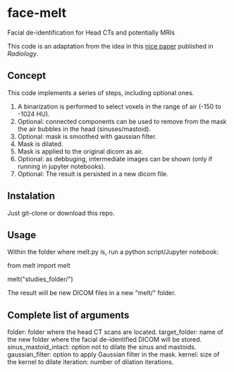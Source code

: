 # face-melt
Facial de-identification for Head CTs and potentially MRIs

This code is an adaptation from the idea in this [nice paper](https://pubs.rsna.org/doi/10.1148/radiol.2020192617) published in _Radiology_. 

## Concept

This code implements a series of steps, including optional ones.

1. A binarization is performed to select voxels in the range of air (-150 to -1024 HU).
2. Optional: connected components can be used to remove from the mask the air bubbles in the head (sinuses/mastoid).
3. Optional: mask is smoothed with gaussian filter.
4. Mask is dilated.
5. Mask is applied to the original dicom as air.
6. Optional: as debbuging, intermediate images can be shown (only if running in jupyter notebooks).
7. Optional: The result is persisted in a new dicom file.

## Instalation

Just git-clone or download this repo.

## Usage

Within the folder where melt.py is, run a python script/Jupyter notebook:


from melt import melt

melt("studies_folder/")


The result will be new DICOM files in a new "melt/" folder.

## Complete list of arguments

folder: folder where the head CT scans are located.
target_folder: name of the new folder where the facial de-identified DICOM will be stored.
sinus_mastoid_intact: option not to dilate the sinus and mastoids.
gaussian_filter: option to apply Gaussian filter in the mask.
kernel: size of the kernel to dilate
iteration: number of dilation iterations.

